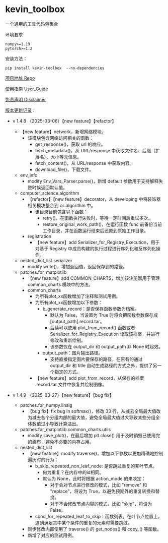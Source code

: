 # kevin_toolbox

一个通用的工具代码包集合



环境要求

```shell
numpy>=1.19
pytorch>=1.2
```

安装方法：

```shell
pip install kevin-toolbox  --no-dependencies
```



[项目地址 Repo](https://github.com/cantbeblank96/kevin_toolbox)

[使用指南 User_Guide](./notes/User_Guide.md)

[免责声明 Disclaimer](./notes/Disclaimer.md)

[版本更新记录](./notes/Release_Record.md)：

- v 1.4.8 （2025-03-06）【new feature】【refactor】

  - 【new feature】network，新增网络模块。
    - 该模块包含网络访问相关的函数：
      - get_response()，获取 url 的响应。
      - fetch_metadata()，从 URL/response 中获取文件名、后缀（扩展名）、大小等元信息。
      - fetch_content()，从 URL/response 中获取内容。
      - download_file()，下载文件。
  - env_info
    - modify Env_Vars_Parser.parse()，新增 default 参数用于支持解释失败时候返回默认值。
  - computer_science.algorithm
    - 【refactor】【new feature】decorator，从 developing 中将装饰器相关模块整合到 cs.algorithm 中。
      - 该目录目前包含以下函数：
        - retry()，在函数执行失败时，等待一定时间后重试多次。
        - restore_original_work_path()，在运行函数 func 前备份当前工作目录，并在函数运行结束后还原到原始工作目录。
    - registration
      - 【new feature】add Serializer_for_Registry_Execution，用于对基于 Registry 中成员构建的执行过程进行序列化和反序列化操作。
  - nested_dict_list.serializer
    - modify write()，增加返回值，返回保存到的路径。
  - patches.for_matplotlib
    - 【new feature】add COMMON_CHARTS，增加该注册器用于管理 common_charts 模块中的方法。
    - common_charts
      - 为所有plot_xx函数增加了注释和测试用例。
      - 为所有plot_xx函数增加以下参数：
        - b_generate_record：是否保存函数参数为档案。
          - 默认为 False，当设置为 True 时将会把函数参数保存成 [output_path].record.tar。
          - 后续可以使用 plot_from_record() 函数或者 Serializer_for_Registry_Execution 读取该档案，并进行修改和重新绘制。
          - 该参数仅在 output_dir 和 output_path 非 None 时起效。
        - output_path：图片输出路径。
          - 支持直接指定图片要保存的路径，在原有的通过 output_dir 和 title 自动生成路径的方式之外，提供了另一个指定的方式。
      - 【new feature】add plot_from_record，从保存的档案 .record.tar 文件中恢复并绘制图像。
- v 1.4.9 （2025-03-27）【new feature】【bug fix】

  - patches.for_numpy.linalg
    - 【bug fix】fix bug in softmax()，修改 33 行，从减去全局最大值改为减去各个分组内部的最大值，避免全局最大值过大导致某些分组全体数值过小导致计算溢出。
  - patches.for_matplotlib.common_charts.utils
    - modify save_plot()，在最后增加 plt.close() 用于及时销毁已使用完的画布，避免不必要的内存占用。
  - nested_dict_list
    - 【new feature】modify traverse()，增加以下参数以更加精确地控制遍历时的行为：
      - b_skip_repeated_non_leaf_node:  是否跳过重复的非叶节点。
        - 何为重复？在内存中的id相同。
        - 默认为 None，此时将根据 action_mode 的来决定：
          - 对于会对节点进行修改的模式，比如 "remove" 和 "replace"，将设为 True，以避免预期外的重复转换和替换。
          - 对于不会修改节点内容的模式，比如 "skip"，将设为 False。
      - cond_for_repeated_leaf_to_skip：函数列表。在叶节点位置上，遇到满足其中某个条件的重复的元素时需要跳过。
    - 同步修改内部使用了 traverse() 的 get_nodes() 和 copy_() 等函数。
    - 新增了对应的测试用例。
